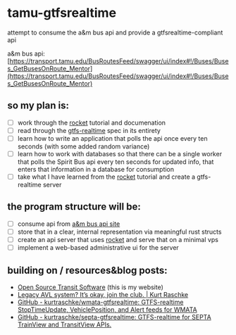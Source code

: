 # tamu-gtfsrealtime

attempt to consume the a&amp;m bus api and provide a gtfsrealtime-compliant api

a&amp;m bus api: [https://transport.tamu.edu/BusRoutesFeed/swagger/ui/index#!/Buses/Buses_GetBusesOnRoute_Mentor](https://transport.tamu.edu/BusRoutesFeed/swagger/ui/index#!/Buses/Buses_GetBusesOnRoute_Mentor)

## so my plan is:

- [ ] work through the [rocket](https://rocket.rs) tutorial and documenation
- [ ] read through the [gtfs-realtime](https://github.com/google/transit/tree/master/gtfs-realtime/spec/en) spec in its entirety
- [ ] learn how to write an application that polls the api once every ten seconds (with some added random variance)
- [ ] learn how to work with databases so that there can be a single worker that polls the Spirit Bus api every ten seconds for updated info, that enters that information in a database for consumption
- [ ] take what I have learned from the [rocket](https://rocket.rs) tutorial and create a gtfs-realtime server

## the program structure will be:

- [ ] consume api from [a&amp;m bus api site](https://transport.tamu.edu/BusRoutesFeed/swagger/ui/index#!/Buses/Buses_GetBusesOnRoute_Mentor)
- [ ] store that in a clear, internal representation via meaningful rust structs
- [ ] create an api server that uses [rocket](https://rocket.rs) and serve that on a minimal vps
- [ ] implement a web-based administrative ui for the server

## building on / resources&blog posts:

-  [Open Source Transit Software](https://jasik.xyz/open-source-transit-software/) (this is my website)
- [Legacy AVL system? It’s okay, join the club. | Kurt Raschke](https://kurtraschke.com/2015/01/legacy-avl-export/)
- [GitHub - kurtraschke/wmata-gtfsrealtime: GTFS-realtime StopTimeUpdate, VehiclePosition, and Alert feeds for WMATA](https://github.com/kurtraschke/wmata-gtfsrealtime)
- [GitHub - kurtraschke/septa-gtfsrealtime: GTFS-realtime for SEPTA TrainView and TransitView APIs.](https://github.com/kurtraschke/septa-gtfsrealtime)